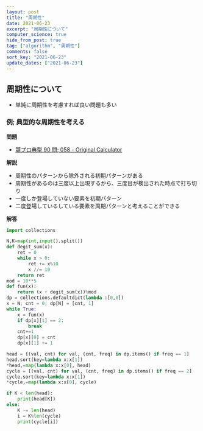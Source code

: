 ```yaml
---
layout: post
title: "周期性"
date: 2021-06-23
excerpt: "周期性について"
computer_science: true
hide_from_post: true
tag: ["algorithm", "周期性"]
comments: false
sort_key: "2021-06-23"
update_dates: ["2021-06-23"]
---
```



## 周期性について
 - 単純に周期性を考慮すれば良い問題も多い

### 例; 典型的な周期性を考える

**問題**  
 - [競プロ典型 90 問; 058 - Original Calculator](https://atcoder.jp/contests/typical90/tasks/typical90_bf)

**解説**  
 - 周期性のパターンから除外される初期パターンがある
 - 周期性があるのは三度以上出現するから、三度目が検出された時点で打ち切り
 - 一度しか登場していない要素を初期パターン
 - 二度登場しているしている要素を周期パターンと考えることができる

**解答**  

```python
import collections

N,K=map(int,input().split())
def degit_sum(x):
    ret = 0
    while x > 0:
        ret += x%10
        x //= 10
    return ret
mod = 10**5
def fun(x):
    return (x + degit_sum(x))%mod
dp = collections.defaultdict(lambda :[0,0])
x = N; cnt = 0; dp[N] = [cnt, 1]
while True:
    x = fun(x)
    if dp[x][1] == 2:
        break
    cnt+=1
    dp[x][0] = cnt
    dp[x][1] += 1

head = [(val, cnt) for val, (cnt, freq) in dp.items() if freq == 1]
head.sort(key=lambda x:x[1])
*head,=map(lambda x:x[0], head)
cycle = [(val, cnt) for val, (cnt, freq) in dp.items() if freq == 2]
cycle.sort(key=lambda x:x[1])
*cycle,=map(lambda x:x[0], cycle)

if K < len(head):
    print(head[K])
else:
    K -= len(head)
    i = K%len(cycle)
    print(cycle[i])
```

